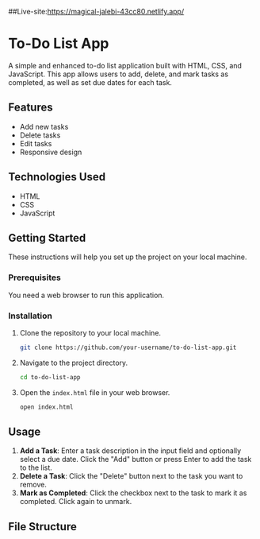 ##Live-site:https://magical-jalebi-43cc80.netlify.app/

# To-Do List App

A simple and enhanced to-do list application built with HTML, CSS, and JavaScript. This app allows users to add, delete, and mark tasks as completed, as well as set due dates for each task.

## Features

- Add new tasks
- Delete tasks
- Edit tasks
- Responsive design

## Technologies Used

- HTML
- CSS
- JavaScript

## Getting Started

These instructions will help you set up the project on your local machine.

### Prerequisites

You need a web browser to run this application.

### Installation

1. Clone the repository to your local machine.

    ```sh
    git clone https://github.com/your-username/to-do-list-app.git
    ```

2. Navigate to the project directory.

    ```sh
    cd to-do-list-app
    ```

3. Open the `index.html` file in your web browser.

    ```sh
    open index.html
    ```

## Usage

1. **Add a Task**: Enter a task description in the input field and optionally select a due date. Click the "Add" button or press Enter to add the task to the list.
2. **Delete a Task**: Click the "Delete" button next to the task you want to remove.
3. **Mark as Completed**: Click the checkbox next to the task to mark it as completed. Click again to unmark.

## File Structure

